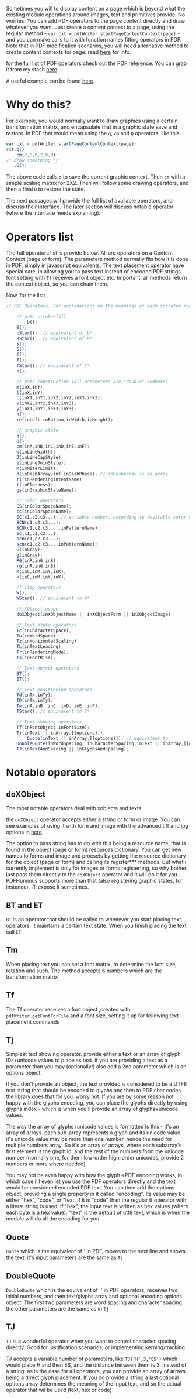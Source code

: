 Sometimes you will to display content on a page which is beyond what the existing module operations around images, text and primitives provide. No worries. You can add PDF operators to the page content directly and draw whatever you want. Just create a content context to a page, using the regular method  - `var cxt = pdfWriter.startPageContentContext(page)` - and you can make calls to it with function names fitting operators in PDF.     
Note that in PDF modification scenarios, you will need alternative method to create content contexts for page. read [here](./Modification.md#adding-content-to-existing-pages) for info.

for the full list of PDF operators check out the PDF reference. You can grab it from my stash [here](https://www.box.com/s/vz6lewz3eitovlvsshgr).

A useful example can be found [here](../tests/SimpleContentPageTest.js).

# Why do this?

For example, you would normally want to draw graphics using a certain transformation matrix, and encapsulate that in a graphic state save and restore. In PDF that would mean using the `q`, `cm` and `Q` operators. like this:

```javascript
var cxt = pdfWriter.startPageContentContext(page);
cxt.q()
   .cm(2,0,0,2,0,0)
/* draw something */
   .Q();
```

The above code calls `q` to save the current graphic context. Then `cm` with a simple scaling matrix for 2X2. Then will follow some drawing operators, and then a final `Q` to restore the state.

The next passages will provide the full list of available operators, and discuss their interface. The later section will discuss notable operator (where the interface needs explaining).

# Operators list

The full operators list is provide below. All are operators on a Content Context (page or form). The parameters method normally fits how it is done in PDF, simply in javascript equivalents. The text placement operator have special care, in allowing you to pass text instead of encoded PDF strings. font setting with `Tf` receives a font object etc. Important! all methods return the context object, so you can chain them.

Now, for the list:

```javascript
// PDF Operators. For explanations on the meanings of each operator read Appendix A "Operator Summary" of the PDF Reference Manual (1.7)

	// path stroke/fill
        b();
	B();
	bStar();  // equivalent of b*
	BStar();  // equivalent of B*
	s();
	S();
	f();
	F();
	fStar(); // equivalent of f*
	n();  

	// path construction (all parameters are "double" numbers)
	m(inX,inY);
	l(inX,inY);
	c(inX1,inY1,inX2,inY2,inX3,inY3);
	v(inX2,inY2,inX3,inY3);
	y(inX1,inY1,inX3,inY3);
	h();
	re(inLeft,inBottom,inWidth,inHeight);

	// graphic state
	q();
	Q(); 
	cm(inA,inB,inC,inD,inE,inF);
	w(inLineWidth);
	J(inLineCapStyle);
	j(inLineJoinStyle);
	M(inMiterLimit);
	d(inDashArray,int inDashPhase); // inDashArray is an array
	ri(inRenderingIntentName);
	i(inFlatness);
	gs(inGraphicStateName);

	// color operators
	CS(inColorSpaceName);
	cs(inColorSpaceName);
	SC(c1,c2,c3...); // variable number, according to desirable color component count
	SCN(c1,c2,c3...);
	SCN(c1,c2,c3....,inPatternName);
	sc(c1,c2,c3...);
	scn(c1,c2,c3...);
	scn(c1,c2,c3...,inPatternName);
	G(inGray);
	g(inGray);
	RG(inR,inG,inB);
	rg(inR,inG,inB);
	K(inC,inM,inY,inK);
	k(inC,inM,inY,inK);

	// clip operators
	W();
	WStar(); // equivalent to W*

	// XObject usage
	doXObject(inXObjectName || inXObjectForm || inXObjectImage); 

	// Text state operators
	Tc(inCharacterSpace);
	Tw(inWordSpace);
	Tz(inHorizontalScaling);
	TL(inTextLeading);
	Tr(inRenderingMode);
	Ts(inFontRise);

	// Text object operators
	BT();
	ET();

	// Text positioning operators
	Td(inTx,inTy);
	TD(inTx,inTy);
	Tm(inA,inB, inC, inD, inE, inF);
	TStar(); // equivalent to T*

	// Text showing operators
	Tf(inFontObject,inFontSize);
	Tj(inText || inArray,[{options}]);
        Quote(inText || inArray,[{options}]); // equivalent to '
	DoubleQuote(inWordSpacing, inCharacterSpacing,inText || inArray,[{options}]); // equivalent to ''
	TJ(inTextAndSpacing || inGlyphsAndSpacing); 
```

# Notable operators


## doXObject

The most notable operators deal with xobjects and texts.

the `doXObject` operator accepts either a string or form or image. You can see examples of using it with form and image with the advanced tiff and jpg options in [here](./Show-images.md#advanced-options).

The option to pass string has to do with this being a resource name, that is found in the object (page or form) resources dictionary. You can get new names to forms and image and procsets by getting the resource dictionary for the object (page or form) and calling its register*** methods. But what i currently implement is only for images or forms registerting, so why bother. just pass them directly to the `doXObject` operator and it will do it for you. PDFHummus supports more than that (also registering graphic states, for instance), i'll expose it sometimes.

## BT and ET

`BT` is an operator that should be called to whenever you start placing text operators. It maintains a certain text state. When you finish placing the text call `ET`.

## Tm

When placing text you can set a font matrix, to determine the font size, rotation and such. The method accepts  6 numbers which are the transformation matrix

## Tf

The Tf operator receives a font object ,created with `pdfWriter.getFontForFile` and a font size, setting it up for following text placement commands

## Tj

Simplest text showing operator. provide either a text or an array of glyph IDs+unicode values to place as text. if you are providing a text as a parameter than you may (optionally!) also add a 2nd parameter which is an options object.

if you don't provide an object, the text provided is considered to be a UTF8 text string that should be encoded to glyphs and then to PDF char codes. the library does that for you. worry not. If you are by some reason not happy with the glyphs encoding, you can place the glyphs directly by using glyphs index - which is when you'll provide an array of glyphs+unicode values. 

The way the array of glyphs+unicode values is formatted is this - it's an array of arrays. each sub-array represents a glyph and its unicode value. it's unicode value may be more than one number, hence the need for multiple numbers array. So it's an array of arrays, where each subarray's first element is the glyph id, and the rest of the numbers form the unicode number (normally one, for them low-order high-order unicodes, provide 2 numbers or more where needed)

You may not be even happy with how the glyph->PDF encoding works, in which case i'll even let you use the PDF operators directly and the text would be considered encoded PDF text. You can then add the options object, providing a single property in it called "encoding". Its value may be either "hex", "code", or "text.
If it is "code" than the regular tf operator with a literal string is used. if "hex", the input text is written as hex values (where each byte is a hex value). "text" is the default of utf8 text, which is when the module will do all the encoding for you.

## Quote

`Quote` which is the equivalent of ' in PDF, moves to the next line and shows the text. it's input parameters are the same as `Tj`

## DoubleQuote

`DoubleQuote` which is the equivalent of '' in PDF operators, receives two initial numbers, and then text/glyphs array and optional encoding options object. The first two parameters are word spacing and character spacing. the other parameters are the same as in `Tj`

## TJ

`TJ` is a wonderful operator when you want to control character spacing directly. Good for justification scenarios, or implementing kerning/tracking.

TJ accepts a variable number of parameters, like `TJ('H',3,'ES')` which would place H and then ES, and the distance between them is 3. instead of a string, as is the case for all operators, you can provide an array of arrays being a direct glyph placement. If you do provide a string a last optional options array determines the meaning of the input text, and so the actual operator that wil be used (text, hex or code)